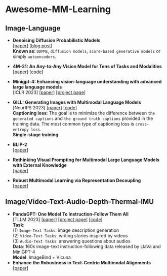 # Awesome-MM-Learning
## Image-Language
- **Denoising Diffusion Probabilistic Models** <br>
[[paper](https://arxiv.org/abs/2006.11239)] [[blog post](https://huggingface.co/blog/annotated-diffusion)] <br>
**Known as**: `DDPMs`, `diffusion models`, `score-based generative models` or simply `autoencoders`.
- **4M-21: An Any-to-Any Vision Model for Tens of Tasks and Modalities** <br>
[[paper](https://arxiv.org/abs/2406.09406)] [[code](https://github.com/apple/ml-4m)]
- **Minigpt-4: Enhancing vision-language understanding with advanced large language models** <br>
[ICLR 2023] [[paper](https://arxiv.org/abs/2304.10592)] [[project page](https://minigpt-4.github.io/)]
- **GILL: Generating Images with Multimodal Language Models** <br>
[NeurIPS 2023] [[paper](https://arxiv.org/abs/2305.17216)] [[code](https://github.com/kohjingyu/gill/?tab=readme-ov-file)] <br>
**Captioning loss**: The goal is to minimize the difference between `the generated captions` and `the ground truth captions` provided in the training data. The most common type of captioning loss is `cross-entropy loss`. <br>
**Single-stage training** <br>

- **BLIP-2** <br>
[[paper](https://arxiv.org/abs/2301.12597)]
- **Rethinking Visual Prompting for Multimodal Large Language Models with External Knowledge** <br>
[[paper](https://arxiv.org/abs/2407.04681)]
- **Robust Multimodal Learning via Representation Decoupling** <br>
[[paper](https://arxiv.org/abs/2407.04458)] <br>

## Image/Video-Text-Audio-Depth-Thermal-IMU
- **PandaGPT: One Model To Instruction-Follow Them All** <br>
[TLLM 2023] [[paper](https://arxiv.org/abs/2305.16355)] [[project page](https://panda-gpt.github.io/)] [[code](https://github.com/yxuansu/PandaGPT)] <br>
**Task**: <br>
(1) `Image-Text Tasks`: image description generation <br> 
(2) `Video-Text Tasks`: writing stories inspired by videos <br>
(3) `Audio-Text Tasks`: answering questions about audios <br>
**Data**: 160k image-text instruction-following data released by LlaVa and MiniGPT-4 <br>
**Model**: ImageBind + Vicuna
- **Enhance the Robustness in Text-Centric Multimodal Alignments** <br>
[[paper](https://arxiv.org/abs/2407.05036)] <br>








